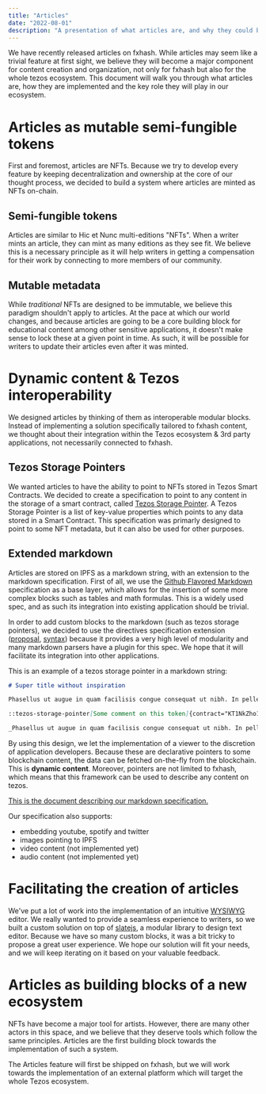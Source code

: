 ```yaml
---
title: "Articles"
date: "2022-08-01"
description: "A presentation of what articles are, and why they could become a very powerful feature for the whole tezos ecosystem."
---
```


We have recently released articles on fxhash. While articles may seem like a trivial feature at first sight, we believe they will become a major component for content creation and organization, not only for fxhash but also for the whole tezos ecosystem. This document will walk you through what articles are, how they are implemented and the key role they will play in our ecosystem.

# Articles as mutable semi-fungible tokens

First and foremost, articles are NFTs. Because we try to develop every feature by keeping decentralization and ownership at the core of our thought process, we decided to build a system where articles are minted as NFTs on-chain.

## Semi-fungible tokens

Articles are similar to Hic et Nunc multi-editions "NFTs". When a writer mints an article, they can mint as many editions as they see fit. We believe this is a necessary principle as it will help writers in getting a compensation for their work by connecting to more members of our community.

## Mutable metadata

While _traditional_ NFTs are designed to be immutable, we believe this paradigm shouldn't apply to articles. At the pace at which our world changes, and because articles are going to be a core building block for educational content among other sensitive applications, it doesn't make sense to lock these at a given point in time. As such, it will be possible for writers to update their articles even after it was minted.

# Dynamic content & Tezos interoperability

We designed articles by thinking of them as interoperable modular blocks. Instead of implementing a solution specifically tailored to fxhash content, we thought about their integration within the Tezos ecosystem & 3rd party applications, not necessarily connected to fxhash.

## Tezos Storage Pointers

We wanted articles to have the ability to point to NFTs stored in Tezos Smart Contracts. We decided to create a specification to point to any content in the storage of a smart contract, called [Tezos Storage Pointer](https://github.com/fxhash/specifications/blob/main/general/tezos-storage-pointers.md). A Tezos Storage Pointer is a list of key-value properties which points to any data stored in a Smart Contract. This specification was primarly designed to point to some NFT metadata, but it can also be used for other purposes.

## Extended markdown

Articles are stored on IPFS as a markdown string, with an extension to the markdown specification. First of all, we use the [Github Flavored Markdown](https://github.github.com/gfm/) specification as a base layer, which allows for the insertion of some more complex blocks such as tables and math formulas. This is a widely used spec, and as such its integration into existing application should be trivial.

In order to add custom blocks to the markdown (such as tezos storage pointers), we decided to use the directives specification extension ([proposal](https://talk.commonmark.org/t/generic-directives-plugins-syntax/444), [syntax](https://github.com/micromark/micromark-extension-directive#syntax)) because it provides a very high level of modularity and many markdown parsers have a plugin for this spec. We hope that it will facilitate its integration into other applications.

This is an example of a tezos storage pointer in a markdown string:

```markdown
# Super title without inspiration

Phasellus ut augue in quam facilisis congue consequat ut nibh. In pellentesque erat eget ex pretium, eu tristique nibh pretium.

::tezos-storage-pointer[Some comment on this token]{contract="KT1NkZho1yRkDdQnN4Mz93sDYyY2pPrEHTNs" path="token_metadata:880"}

_Phasellus ut augue in quam facilisis congue consequat ut nibh. In pellentesque erat eget ex pretium, eu tristique nibh pretium. Nullam tristique..._
```

By using this design, we let the implementation of a viewer to the discretion of application developers. Because these are declarative pointers to some blockchain content, the data can be fetched on-the-fly from the blockchain. This is **dynamic content**. Moreover, pointers are not limited to fxhash, which means that this framework can be used to describe any content on tezos.

[This is the document describing our markdown specification.](https://github.com/fxhash/specifications/blob/main/articles/fx-markdown.md)

Our specification also supports:

- embedding youtube, spotify and twitter
- images pointing to IPFS
- video content (not implemented yet)
- audio content (not implemented yet)

# Facilitating the creation of articles

We've put a lot of work into the implementation of an intuitive [WYSIWYG](https://en.wikipedia.org/wiki/WYSIWYG) editor. We really wanted to provide a seamless experience to writers, so we built a custom solution on top of [slatejs](https://www.slatejs.org/), a modular library to design text editor. Because we have so many custom blocks, it was a bit tricky to propose a great user experience. We hope our solution will fit your needs, and we will keep iterating on it based on your valuable feedback.

# Articles as building blocks of a new ecosystem

NFTs have become a major tool for artists. However, there are many other actors in this space, and we believe that they deserve tools which follow the same principles. Articles are the first building block towards the implementation of such a system.

The Articles feature will first be shipped on fxhash, but we will work towards the implementation of an external platform which will target the whole Tezos ecosystem.
